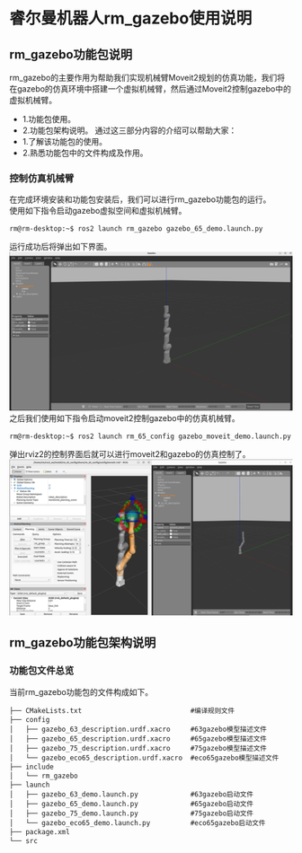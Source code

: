# 睿尔曼机器人rm_gazebo使用说明

## rm_gazebo功能包说明

rm_gazebo的主要作用为帮助我们实现机械臂Moveit2规划的仿真功能，我们将在gazebo的仿真环境中搭建一个虚拟机械臂，然后通过Moveit2控制gazebo中的虚拟机械臂。

* 1.功能包使用。
* 2.功能包架构说明。
通过这三部分内容的介绍可以帮助大家：  
* 1.了解该功能包的使用。
* 2.熟悉功能包中的文件构成及作用。

### 控制仿真机械臂

在完成环境安装和功能包安装后，我们可以进行rm_gazebo功能包的运行。  
使用如下指令启动gazebo虚拟空间和虚拟机械臂。

```
rm@rm-desktop:~$ ros2 launch rm_gazebo gazebo_65_demo.launch.py
```

运行成功后将弹出如下界面。
![image](doc/rm_gazebo1.png)
之后我们使用如下指令启动moveit2控制gazebo中的仿真机械臂。

```
rm@rm-desktop:~$ ros2 launch rm_65_config gazebo_moveit_demo.launch.py
```

弹出rviz2的控制界面后就可以进行moveit2和gazebo的仿真控制了。
![image](doc/rm_gazebo2.png)

## rm_gazebo功能包架构说明

### 功能包文件总览

当前rm_gazebo功能包的文件构成如下。

```
├── CMakeLists.txt                           #编译规则文件
├── config
│   ├── gazebo_63_description.urdf.xacro     #63gazebo模型描述文件
│   ├── gazebo_65_description.urdf.xacro     #65gazebo模型描述文件
│   ├── gazebo_75_description.urdf.xacro     #75gazebo模型描述文件
│   └── gazebo_eco65_description.urdf.xacro  #eco65gazebo模型描述文件
├── include
│   └── rm_gazebo
├── launch
│   ├── gazebo_63_demo.launch.py             #63gazebo启动文件
│   ├── gazebo_65_demo.launch.py             #65gazebo启动文件
│   ├── gazebo_75_demo.launch.py             #75gazebo启动文件
│   └── gazebo_eco65_demo.launch.py          #eco65gazebo启动文件
├── package.xml
└── src
```
